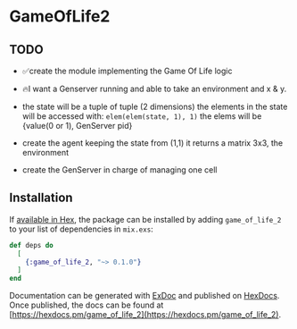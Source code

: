# GameOfLife2

## TODO

- ✅create the module implementing the Game Of Life logic
- 🔥I want a Genserver running and able to take an environment and x & y.

- the state will be a tuple of tuple (2 dimensions)
  the elements in the state will be accessed with: `elem(elem(state, 1), 1)`
  the elems will be {value(0 or 1), GenServer pid}
- create the agent keeping the state
  from (1,1) it returns a matrix 3x3, the environment
- create the GenServer in charge of managing one cell

## Installation

If [available in Hex](https://hex.pm/docs/publish), the package can be installed
by adding `game_of_life_2` to your list of dependencies in `mix.exs`:

```elixir
def deps do
  [
    {:game_of_life_2, "~> 0.1.0"}
  ]
end
```

Documentation can be generated with [ExDoc](https://github.com/elixir-lang/ex_doc)
and published on [HexDocs](https://hexdocs.pm). Once published, the docs can
be found at [https://hexdocs.pm/game_of_life_2](https://hexdocs.pm/game_of_life_2).

